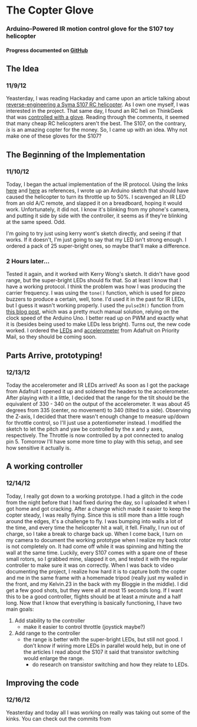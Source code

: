 # The Copter Glove #
### Arduino-Powered IR motion control glove for the S107 toy helicopter ###
#### Progress documented on [GitHub][8] ####

## The Idea ##
### 11/9/12 ###

Yeasterday, I was reading Hackaday and came upon an article talking about [reverse-engineering a Syma S107 RC helicopter][1]. As I own one myself, I was interested in the project. That same day, I found an RC heli on ThinkGeek that was [controlled with a glove][2]. Reading through the comments, it seemed that many cheap RC helicopters aren't the best. The S107, on the contrary, *is* is an amazing copter for the money. So, I came up with an idea. Why not make one of these gloves for the S107?

## The Beginning of the Implementation ##
### 11/10/12 ###

Today, I began the actual implementation of the IR protocol. Using the links [here][3] and [here][4] as references, I wrote up an Arduino sketch that should have caused the helicopter to turn its throttle up to 50%. I scavenged an IR LED from an old A/C remote, and slapped it on a breadboard, hoping it would work. Unfortunately, it did not. I know it's blinking from my phone's camera, and putting it side by side with the controller, it seems as if they're blinking at the same speed. Odd. 

I'm going to try just using kerry wont's sketch directly, and seeing if that works. If it doesn't, I'm just going to say that my LED isn't strong enough. I ordered a pack of 25 super-bright ones, so maybe that'll make a difference.

### 2 Hours later… ###

Tested it again, and it worked with Kerry Wong's sketch. It didn't have good range, but the super-bright LEDs should fix that. So at least I know that I have a working protocol. I think the problem was how I was producing the carrier frequency. I was using the `tone()` function, which is used for piezo buzzers to produce a certain, well, tone. I'd used it in the past for IR LEDs, but I guess it wasn't working properly. I used the `pulseIR()` function from [this blog post][7], which was a pretty much manual solution, relying on the clock speed of the Arduino Uno. I better read up on PWM and exactly what it is (besides being used to make LEDs less bright). Turns out, the new code worked. I ordered the [LEDs][5] and [accelerometer][6] from Adafruit on Priority Mail, so they should be coming soon.

## Parts Arrive, prototyping! ##
### 12/13/12 ###

Today the accelerometer and IR LEDs arrived! As soon as I got the package from Adafruit I opened it up and soldered the headers to the accelerometer. After playing with it a little, I decided that the range for the tilt should be the equivalent of 330 - 340 on the output of the accelerometer. It was about 45 degrees from 335 (center, no movement) to 340 (tilted to a side). Observing the Z-axis, I decided that there wasn't enough change to measure up/down for throttle control, so I'll just use a potentiometer instead. I modified the sketch to let the pitch and yaw be controlled by the x and y axes, respectively. The Throttle is now controlled by a pot connected to analog pin 5. Tomorrow I'll have some more time to play with this setup, and see how sensitive it actually is.

## A working controller ##
### 12/14/12 ###

Today, I really got down to a working prototype. I had a glitch in the code from the night before that I had fixed during the day, so I uploaded it when I got home and got cracking. After a change which made it easier to keep the copter steady, I was really flying. Since this is still more than a little rough around the edges, it's a challenge to fly. I was bumping into walls a lot of the time, and every time the helicopter hit a wall, it fell. Finally, I run out of charge, so I take a break to charge back up. When I come back, I turn on my camera to document the working prototype when I realize my back rotor is not completely on. It had come off while it was spinning and hitting the wall at the same time. Luckily, every S107 comes with a spare one of these small rotors, so I grabbed mine, slapped it on, and tested it with the regular controller to make sure it was on correctly. When I was back to video documenting the project, I realize how hard it is to capture both the copter and me in the same frame with a homemade tripod (really just my walled in the front, and my Kelvin.23 in the back with my Bloggie in the middle). I did get a few good shots, but they were all at most 15 seconds long. If I want this to be a good controller, flights should be at least a minute and a half long. Now that I know that everything is basically functioning, I have two main goals:

1. Add stability to the controller
	- make it easier to control throttle (joystick maybe?)
2. Add range to the controller
	- the range is better with the super-bright LEDs, but still not good. I don't know if wiring more LEDs in parallel would help, but in one of the articles I read about the S107 it said that transistor switching would enlarge the range. 
		- do research on transistor switching and how they relate to LEDs.

## Improving the code ##
### 12/16/12 ###

Yeasterday and today all I was working on really was taking out some of the kinks. You can check out the commits from 


[1]: http://hackaday.com/2012/12/08/more-fun-with-syma-107-reverse-engineering/
[2]: http://www.thinkgeek.com/product/f2c6/
[3]: http://www.jimhung.co.uk/?p=901
[4]: http://www.kerrywong.com/2012/08/27/reverse-engineering-the-syma-s107g-ir-protocol/
[5]: http://adafruit.com/products/388
[6]: http://adafruit.com/products/1018
[7]: http://www.avergottini.com/2011/05/arduino-helicopter-infrared-controller.html
[8]: https://github.com/dbh937/GloveCopter